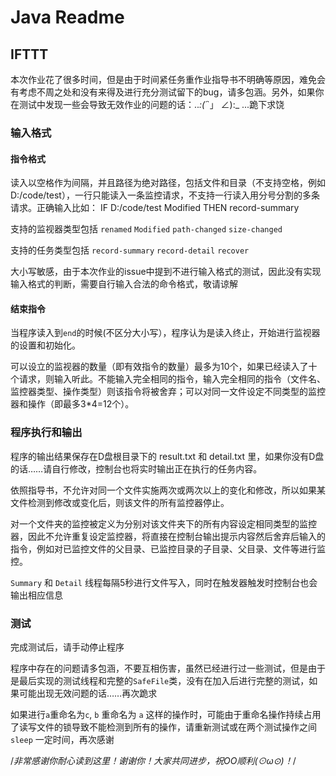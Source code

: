 # Java Readme

## IFTTT

本次作业花了很多时间，但是由于时间紧任务重作业指导书不明确等原因，难免会有考虑不周之处和没有来得及进行充分测试留下的bug，请多包涵。另外，如果你在测试中发现一些会导致无效作业的问题的话：.._:(´_`」 ∠):_ ...跪下求饶

### 输入格式

#### 指令格式

读入以空格作为间隔，并且路径为绝对路径，包括文件和目录（不支持空格，例如D:/code/test），一行只能读入一条监控请求，不支持一行读入用分号分割的多条请求。正确输入比如： IF D:/code/test Modified THEN record-summary

支持的监视器类型包括 `renamed` `Modified` `path-changed` `size-changed` 

支持的任务类型包括 `record-summary` `record-detail` `recover` 

大小写敏感，由于本次作业的issue中提到不进行输入格式的测试，因此没有实现输入格式的判断，需要自行输入合法的命令格式，敬请谅解

#### 结束指令

当程序读入到`end`的时候(不区分大小写），程序认为是读入终止，开始进行监视器的设置和初始化。

可以设立的监视器的数量（即有效指令的数量）最多为10个，如果已经读入了十个请求，则输入听此。不能输入完全相同的指令，输入完全相同的指令（文件名、监控器类型、操作类型）则该指令将被舍弃；可以对同一文件设定不同类型的监控器和操作（即最多3*4=12个）。

### 程序执行和输出

程序的输出结果保存在D盘根目录下的 result.txt 和 detail.txt 里，如果你没有D盘的话……请自行修改，控制台也将实时输出正在执行的任务内容。

依照指导书，不允许对同一个文件实施两次或两次以上的变化和修改，所以如果某文件检测到修改或变化后，则该文件的所有监控器停止。

对一个文件夹的监控被定义为分别对该文件夹下的所有内容设定相同类型的监控器，因此不允许重复设定监控器，将直接在控制台输出提示内容然后舍弃后输入的指令，例如对已监控文件的父目录、已监控目录的子目录、父目录、文件等进行监控。

`Summary` 和 `Detail` 线程每隔5秒进行文件写入，同时在触发器触发时控制台也会输出相应信息

### 测试

完成测试后，请手动停止程序

程序中存在的问题请多包涵，不要互相伤害，虽然已经进行过一些测试，但是由于是最后实现的测试线程和完整的`SafeFile`类，没有在加入后进行完整的测试，如果可能出现无效问题的话……再次跪求

如果进行`a`重命名为`c`, `b` 重命名为 `a` 这样的操作时，可能由于重命名操作持续占用了读写文件的锁导致不能检测到所有的操作，请重新测试或在两个测试操作之间`sleep` 一定时间，再次感谢

/*非常感谢你耐心读到这里！谢谢你！大家共同进步，祝OO顺利(⊙ω⊙)！*/